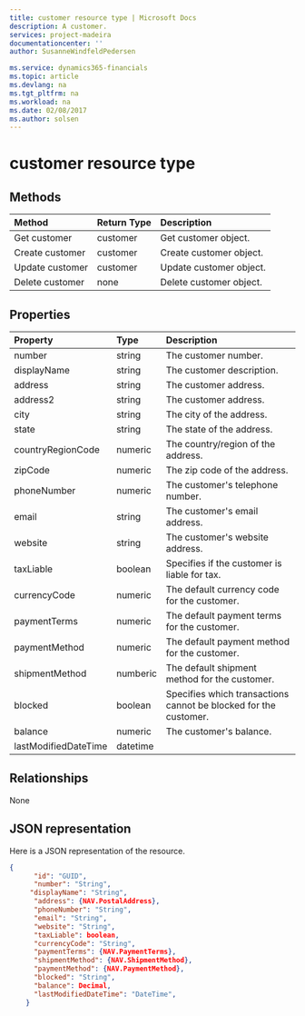 ```yaml
---
title: customer resource type | Microsoft Docs
description: A customer.
services: project-madeira
documentationcenter: ''
author: SusanneWindfeldPedersen

ms.service: dynamics365-financials
ms.topic: article
ms.devlang: na
ms.tgt_pltfrm: na
ms.workload: na
ms.date: 02/08/2017
ms.author: solsen
---
```


# customer resource type

## Methods

| Method       | Return Type  |Description|
|:---------------|:--------|:----------|
|Get customer|customer|Get customer object.|
|Create customer|customer|Create customer object.|
|Update customer|customer|Update customer object.|
|Delete customer|none|Delete customer object.|

## Properties
| Property	   | Type	|Description|
|:---------------|:--------|:----------|
|number|string|The customer number.|
|displayName|string|The customer description.|
|address|string|The customer address.|
|address2|string|The customer address.|
|city|string|The city of the address.|
|state|string|The state of the address.|
|countryRegionCode|numeric|The country/region of the address.|
|zipCode|numeric|The zip code of the address.|
|phoneNumber|numeric|The customer's telephone number.|
|email|string|The customer's email address.|
|website|string|The customer's website address.|
|taxLiable|boolean|Specifies if the customer is liable for tax.|
|currencyCode|numeric|The default currency code for the customer.|
|paymentTerms|numeric|The default payment terms for the customer.|
|paymentMethod|numeric|The default payment method for the customer.|
|shipmentMethod|numberic|The default shipment method for the customer.|
|blocked|boolean|Specifies which transactions cannot be blocked for the customer.|
|balance|numeric|The customer's balance.|
|lastModifiedDateTime|datetime||  


## Relationships
None

## JSON representation

Here is a JSON representation of the resource.


```json
{
      "id": "GUID",
      "number": "String",
     "displayName": "String",
      "address": {NAV.PostalAddress},
      "phoneNumber": "String",
      "email": "String",
      "website": "String",
      "taxLiable": boolean,
      "currencyCode": "String",
      "paymentTerms": {NAV.PaymentTerms},
      "shipmentMethod": {NAV.ShipmentMethod},
      "paymentMethod": {NAV.PaymentMethod},
      "blocked": "String",
      "balance": Decimal,
      "lastModifiedDateTime": "DateTime",
    }


```